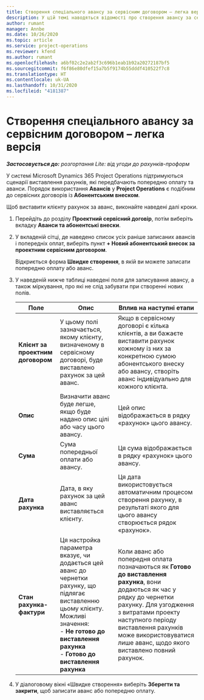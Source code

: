 ```yaml
---
title: Створення спеціального авансу за сервісним договором – легка версія
description: У цій темі наводяться відомості про створення авансу за сервісним договором у разі необхідності.
author: rumant
manager: Annbe
ms.date: 10/26/2020
ms.topic: article
ms.service: project-operations
ms.reviewer: kfend
ms.author: rumant
ms.openlocfilehash: a6bf02c2e2ab2f3c696b1eab1b92a20272187bf5
ms.sourcegitcommit: f6f86e80dfef15a7b5f9174b55dddf410522f7c8
ms.translationtype: HT
ms.contentlocale: uk-UA
ms.lasthandoff: 10/31/2020
ms.locfileid: "4181387"
---
```

# <a name="creating-an-ad-hoc-advance-on-a-contract---lite"></a>Створення спеціального авансу за сервісним договором – легка версія

_**Застосовується до:** розгортання Lite: від угоди до рахунків-проформ_

У системі Microsoft Dynamics 365 Project Operations підтримуються сценарії виставлення рахунків, які передбачають попередню оплату та аванси. Порядок використання **Авансів** у **Project Operations** є подібним до сервісних договорів із **Абонентським внеском**. 

Щоб виставити клієнту рахунок за аванс, виконайте наведені далі кроки.

1. Перейдіть до розділу **Проектний сервісний договір**, потім виберіть вкладку **Аванси та абонентські внески**.
2. У вкладеній сітці, де наведено список усіх раніше записаних авансів і попередніх оплат, виберіть пункт **+ Новий абонентський внесок за проектним сервісним договором**. 

    Відкриється форма **Швидке створення**, в якій ви можете записати попередню оплату або аванс.
    
3. У наведеній нижче таблиці наведені поля для записування авансу, а також міркування, про які не слід забувати при створенні нових полів.

    | Поле | Опис | Вплив на наступні етапи |
    | --- | --- | --- |
    | **Клієнт за проектним договором** | У цьому полі зазначається, якому клієнту, визначеному в сервісному договорі, буде виставлено рахунок за цей аванс. | Якщо в сервісному договорі є кілька клієнтів, а ви бажаєте виставити рахунок кожному із них за конкретною сумою абонентського внеску або авансу, створіть аванс індивідуально для кожного клієнта. |
    | **Опис** | Визначити аванс буде легше, якщо буде надано опис цілі або часу цього авансу. | Цей опис відображається в рядку «рахунок» цього авансу. |
    | **Сума** | Сума попередньої оплати або авансу. | Ця сума відображається в рядку «рахунок» цього авансу. |
    | **Дата рахунка** | Дата, в яку рахунок за цей аванс виставляється клієнту. | Ця дата використовується автоматичним процесом створення рахунку, в результаті якого для цього авансу створюється рядок «рахунок». |
    | **Стан рахунка-фактури** | Ця настройка параметра вказує, чи додається цей аванс до чернетки рахунку, що підлягає виставленню цьому клієнту. Можливі значення:</br>- **Не готово до виставлення рахунка**</br>- **Готово до виставлення рахунка** | Коли аванс або попередня оплата позначаються як **Готово до виставлення рахунка**, вони додаються як час у рядку до чернетки рахунку. Для узгодження з витратами проекту наступного періоду виставлення рахунків може використовуватися лише аванс, щодо якого виставлено повний рахунок. |

4. У діалоговому вікні «Швидке створення» виберіть **Зберегти та закрити**, щоб записати аванс або попередню оплату.
